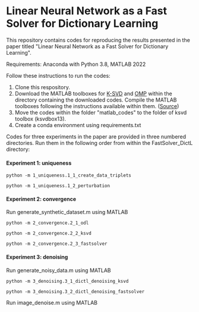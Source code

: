 # Linear Neural Network as a Fast Solver for Dictionary Learning

This repository contains codes for reproducing the results presented in the paper titled "Linear Neural Network as a Fast Solver for Dictionary Learning".

Requirements: Anaconda with Python 3.8, MATLAB 2022

Follow these instructions to run the codes:
  1. Clone this respository.
  2. Download the MATLAB toolboxes for [K-SVD](https://www.cs.technion.ac.il/~ronrubin/Software/ksvdbox13.zip) and [OMP](https://www.cs.technion.ac.il/~ronrubin/Software/ompbox10.zip) within the directory containing the downloaded codes. Compile the MATLAB toolboxes following the instructions available within them. ([Source](https://www.cs.technion.ac.il/~ronrubin/software.html))
  3. Move the codes within the folder "matlab_codes" to the folder of ksvd toolbox (ksvdbox13).
  4. Create a conda environment using requirements.txt  

Codes for three experiments in the paper are provided in three numbered directories. Run them in the following order from within the FastSolver_DictL directory:

#### Experiment 1: uniqueness
```
python -m 1_uniqueness.1_1_create_data_triplets
```
```
python -m 1_uniqueness.1_2_perturbation
```
#### Experiment 2: convergence
Run generate_synthetic_dataset.m using MATLAB
```
python -m 2_convergence.2_1_odl
```
```
python -m 2_convergence.2_2_ksvd
```
```
python -m 2_convergence.2_3_fastsolver
```
#### Experiment 3: denoising
Run generate_noisy_data.m using MATLAB
```
python -m 3_denoising.3_1_dictl_denoising_ksvd
```
```
python -m 3_denoising.3_2_dictl_denoising_fastsolver
```
Run image_denoise.m using MATLAB



